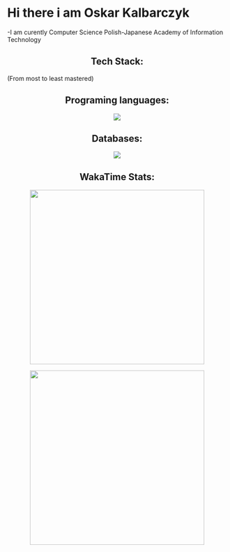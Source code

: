 <h1> Hi there i am Oskar Kalbarczyk </h1>
-I am curently Computer Science Polish-Japanese Academy of Information Technology

<h2 align="center">Tech Stack:</h2>
<p1 align="center">(From most to least mastered)</p1>
<h2 align="center">Programing languages:</h2>
<p align="center">
  <a href="https://skillicons.dev">
    <img src="https://skillicons.dev/icons?i=java,js,html,css,ts,cpp,c,bash" />
  </a>
</p>
<h2 align="center">Databases:</h2>
<p align="center">
  <a href="https://skillicons.dev">
    <img src="https://skillicons.dev/icons?i=" />
  </a>
</p>
<h2 align="center">WakaTime Stats:</h2>
<p align = "center">
 <img src="https://wakatime.com/share/@c48108c0-dd21-4265-995a-32d28034e2fc/5202b1aa-189b-4bc8-b9ec-05b736edfd79.svg"
 height="400">
 </p>
<p align = "center">
<img src="https://wakatime.com/share/@c48108c0-dd21-4265-995a-32d28034e2fc/f099e584-59c8-4477-a1f0-4e2cd08c5e72.svg" height="400">
  </p>
